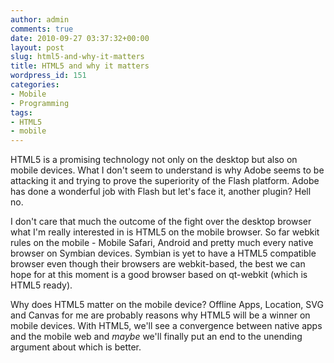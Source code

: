 ```yaml
---
author: admin
comments: true
date: 2010-09-27 03:37:32+00:00
layout: post
slug: html5-and-why-it-matters
title: HTML5 and why it matters
wordpress_id: 151
categories:
- Mobile
- Programming
tags:
- HTML5
- mobile
---
```


HTML5 is a promising technology not only on the desktop but also on mobile devices. What I don't seem to understand is why Adobe seems to be attacking it and trying to prove the superiority of the Flash platform. Adobe has done a wonderful job with Flash but let's face it, another plugin? Hell no.

I don't care that much the outcome of the fight over the desktop browser what I'm really interested in is HTML5 on the mobile browser. So far webkit rules on the mobile - Mobile Safari, Android and pretty much every native browser on Symbian devices. Symbian is yet to have a HTML5 compatible browser even though their browsers are webkit-based, the best we can hope for at this moment is a good browser based on qt-webkit (which is HTML5 ready).

Why does HTML5 matter on the mobile device? Offline Apps, Location, SVG and Canvas for me are probably reasons why HTML5 will be a winner on mobile devices. With HTML5, we'll see a convergence between native apps and the mobile web and _maybe_  we'll finally put an end to the unending argument about which is better.
